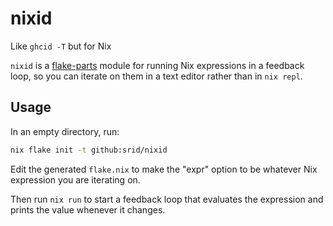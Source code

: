 # nixid

Like `ghcid -T` but for Nix

`nixid` is a [flake-parts](https://flake.parts/) module for running Nix expressions in a feedback loop, so you can iterate on them in a text editor rather than in `nix repl`.

## Usage

In an empty directory, run:

```sh
nix flake init -t github:srid/nixid
```

Edit the generated `flake.nix` to make the "expr" option to be whatever Nix expression you are iterating on.

Then run `nix run` to start a feedback loop that evaluates the expression and prints the value whenever it changes.
